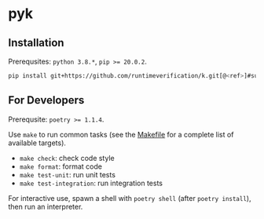 # pyk


## Installation

Prerequsites: `python 3.8.*`, `pip >= 20.0.2`.

```bash
pip install git+https://github.com/runtimeverification/k.git[@<ref>]#subdirectory=pyk
```

## For Developers

Prerequsite: `poetry >= 1.1.4`.

Use `make` to run common tasks (see the [Makefile](Makefile) for a complete list of available targets).

* `make check`: check code style
* `make format`: format code
* `make test-unit`: run unit tests
* `make test-integration`: run integration tests

For interactive use, spawn a shell with `poetry shell` (after `poetry install`), then run an interpreter.
